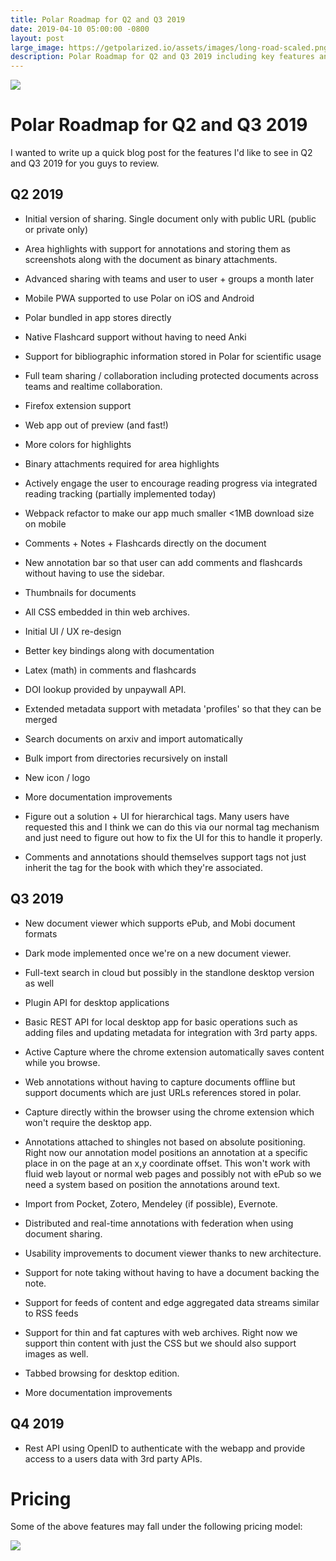```yaml
---
title: Polar Roadmap for Q2 and Q3 2019
date: 2019-04-10 05:00:00 -0800
layout: post
large_image: https://getpolarized.io/assets/images/long-road-scaled.png
description: Polar Roadmap for Q2 and Q3 2019 including key features and usability issues we plan on resolving.  
---
```


<img class="img-fluid" src="https://getpolarized.io/assets/images/long-road-scaled.png">

# Polar Roadmap for Q2 and Q3 2019

I wanted to write up a quick blog post for the features I'd like to see in 
Q2 and Q3 2019 for you guys to review. 

## Q2 2019

- Initial version of sharing.  Single document only with public URL (public or private only)

- Area highlights with support for annotations and storing them as screenshots along with the document as binary attachments.

- Advanced sharing with teams and user to user + groups a month later

- Mobile PWA supported to use Polar on iOS and Android

- Polar bundled in app stores directly

- Native Flashcard support without having to need Anki

- Support for bibliographic information stored in Polar for scientific usage

- Full team sharing / collaboration including protected documents across teams and realtime collaboration.

- Firefox extension support

- Web app out of preview (and fast!)

- More colors for highlights

- Binary attachments required for area highlights

- Actively engage the user to encourage reading progress via integrated reading tracking (partially implemented today)

- Webpack refactor to make our app much smaller <1MB download size on mobile

- Comments + Notes + Flashcards directly on the document

- New annotation bar so that user can add comments and flashcards without having to use the sidebar.

- Thumbnails for documents

- All CSS embedded in thin web archives.

- Initial UI / UX re-design 

- Better key bindings along with documentation
                                                                   
- Latex (math) in comments and flashcards

- DOI lookup provided by unpaywall API.

- Extended metadata support with metadata 'profiles' so that they can be merged

- Search documents on arxiv and import automatically

- Bulk import from directories recursively on install

- New icon / logo
                
- More documentation improvements

- Figure out a solution + UI for hierarchical tags. Many users have requested
  this and I think we can do this via our normal tag mechanism and just need to 
  figure out how to fix the UI for this to handle it properly.
  
- Comments and annotations should themselves support tags not just inherit the 
  tag for the book with which they're associated.
                                                                   
## Q3 2019

- New document viewer which supports ePub, and Mobi document formats

- Dark mode implemented once we're on a new document viewer.

- Full-text search in cloud but possibly in the standlone desktop version as well 

- Plugin API for desktop applications

- Basic REST API for local desktop app for basic operations such as adding files and updating metadata for integration with 3rd party apps.

- Active Capture where the chrome extension automatically saves content while you browse.

- Web annotations without having to capture documents offline but support documents 
  which are just URLs references stored in polar.

- Capture directly within the browser using the chrome extension which won't  require the desktop app.

- Annotations attached to shingles not based on absolute positioning.  Right now
our annotation model positions an annotation at a specific place in on the page
at an x,y coordinate offset.  This won't work with fluid web layout or normal 
web pages and possibly not with ePub so we need a system based on position the 
annotations around text.

- Import from Pocket, Zotero, Mendeley (if possible), Evernote.

- Distributed and real-time annotations with federation when using document sharing.

- Usability improvements to document viewer thanks to new architecture.
 
- Support for note taking without having to have a document backing the note.
 
- Support for feeds of content and edge aggregated data streams similar to RSS feeds

- Support for thin and fat captures with web archives. Right now we support thin
content with just the CSS but we should also support images as well.

- Tabbed browsing for desktop edition.

- More documentation improvements
                                                                   
## Q4 2019

- Rest API using OpenID to authenticate with the webapp and provide access to a 
users data with 3rd party APIs. 

# Pricing

Some of the above features may fall under the following pricing model:

<img src="https://i.imgur.com/iqR9RXD.png">
